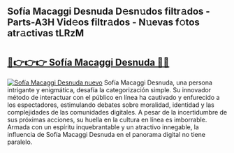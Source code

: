 ## Sofía Macaggi Desnuda D𝚎sn𝚞dos filtr𝚊dos - Parts-A3H Vid𝚎os filtr𝚊dos - N𝚞evas f𝚘tos atr𝚊ctivas tLRzM

# <h2><a href="http://mb6sqn.tromn.icu/?c=Sof%c3%ada+Macaggi+Desnuda">🔗👉👉👉 Sofía Macaggi Desnuda 🔗🔗</a></h2>

[![Sofía Macaggi Desnuda nuevo](https://i.imgur.com/pEAQMta.gif)](http://mb6sqn.tromn.icu/?c=Sof%c3%ada+Macaggi+Desnuda)
Sofía Macaggi Desnuda, una persona intrigante y enigmática, desafía la categorización simple. Su innovador método de interactuar con el público en línea ha cautivado y enfurecido a los espectadores, estimulando debates sobre moralidad, identidad y las complejidades de las comunidades digitales. A pesar de la incertidumbre de sus próximas acciones, su huella en la cultura en línea es imborrable. Armada con un espíritu inquebrantable y un atractivo innegable, la influencia de Sofía Macaggi Desnuda en el panorama digital no tiene paralelo.
